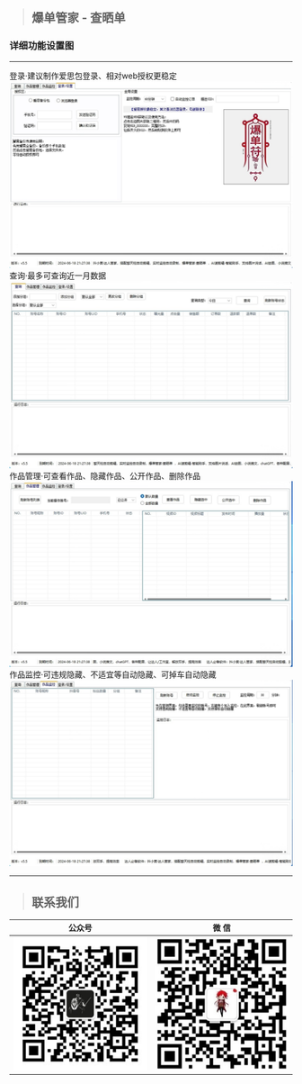 > ## 爆单管家 - 查晒单

### 详细功能设置图
---

登录·建议制作爱思包登录、相对web授权更稳定
![输入图片说明](ChaSD.assets/ChaSD1.png)
查询·最多可查询近一月数据
![输入图片说明](ChaSD.assets/ChaSD2.png)
作品管理·可查看作品、隐藏作品、公开作品、删除作品
![输入图片说明](ChaSD.assets/ChaSD3.png)
作品监控·可违规隐藏、不适宜等自动隐藏、可掉车自动隐藏
![输入图片说明](ChaSD.assets/ChaSD4.png)

---

> ## 联系我们

| 公众号                          | 微 信                         |
|:----------------------------:|:---------------------------:|
| ![输入图片说明](../static/gzh.png) | ![输入图片说明](../static/wx.png) |